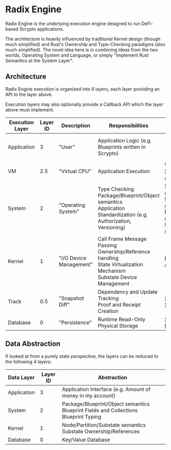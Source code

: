 # Radix Engine

Radix Engine is the underlying execution engine designed to run DeFi-based Scrypto applications.

The architecture is heavily influenced by traditional Kernel design (though much simplified) and Rust's
Ownership and Type-Checking paradigms (also much simplified). The novel idea here is in combining
ideas from the two worlds, Operating System and Language, or simply "Implement Rust
Semantics at the System Layer".

## Architecture

Radix Engine execution is organized into 6 layers, each layer providing an API to the layer above.

Execution layers may also optionally provide a Callback API which the layer above must implement.

| Execution Layer | Layer ID | Description             | Responsibilities                                                                                                           | API                                                                                                                                                                                                                                                                              | Callback API                                             | Implementation                                                                                             |
|-----------------|----------|-------------------------|----------------------------------------------------------------------------------------------------------------------------|----------------------------------------------------------------------------------------------------------------------------------------------------------------------------------------------------------------------------------------------------------------------------------|----------------------------------------------------------|------------------------------------------------------------------------------------------------------------|
| Application     | 3        | "User"                  | Application Logic (e.g. Blueprints written in Scrypto)                                                                     |                                                                                                                                                                                                                                                                                  |                                                          | [Native Blueprints](src/blueprints)<br>[Scrypto Blueprints](../radix-engine-tests/tests/blueprints)        | 
| VM              | 2.5      | "Virtual CPU"           | Application Execution                                                                                                      | WASM + [Scrypto API](../scrypto/src/engine/scrypto_env.rs)                                                                                                                                                                                                                       |                                                          | [VM](src/vm)                                                                                               |
| System          | 2        | "Operating System"      | Type Checking<br>Package/Blueprint/Object semantics<br>Application Standardization (e.g. Authorization, Versioning)        | [Substate API](../radix-engine-interface/src/api/locked_substate_api)<br>[Object API](../radix-engine-interface/src/api/object_api.rs)<br>[Blueprint API](../radix-engine-interface/src/api/blueprint_api.rs)<br>[Costing API](../radix-engine-interface/src/api/costing_api.rs) | [System Callback API](src/system/system_callback_api.rs) | [System](src/system)                                                                                       |
| Kernel          | 1        | "I/O Device Management" | Call Frame Message Passing<br>Ownership/Reference handling<br>State Virtualization Mechanism<br>Substate Device Management | [Kernel API](src/kernel/kernel_api.rs)                                                                                                                                                                                                                                           | [Kernel Callback API](src/kernel/kernel_callback_api.rs) | [Kernel](src/kernel)                                                                                       |
| Track           | 0.5      | "Snapshot Diff"         | Dependency and Update Tracking<br>Proof and Receipt Creation                                                               | [Substate Store](src/track/interface.rs)                                                                                                                                                                                                                                         |                                                          | [Track](src/track)                                                                                         |
| Database        | 0        | "Persistence"           | Runtime Read-Only Physical Storage                                                                                         | [Substate Database](../radix-engine-store-interface/src/interface.rs)                                                                                                                                                                                                            |                                                          | [InMemoryDB](../radix-engine-stores/src/memory_db.rs)<br>[RocksDB](../radix-engine-stores/src/rocks_db.rs) |


## Data Abstraction

If looked at from a purely state perspective, the layers can be reduced to the following 4 layers:

| Data Layer  | Layer ID | Abstraction                                                                                |
|-------------|----------|--------------------------------------------------------------------------------------------|
| Application | 3        | Application Interface (e.g. Amount of money in my account)                                 |
| System      | 2        | Package/Blueprint/Object semantics<br>Blueprint Fields and Collections<br>Blueprint Typing |
| Kernel      | 1        | Node/Partition/Substate semantics<br>Substate Ownership/References<br>                     |
| Database    | 0        | Key/Value Database                                                                         |
